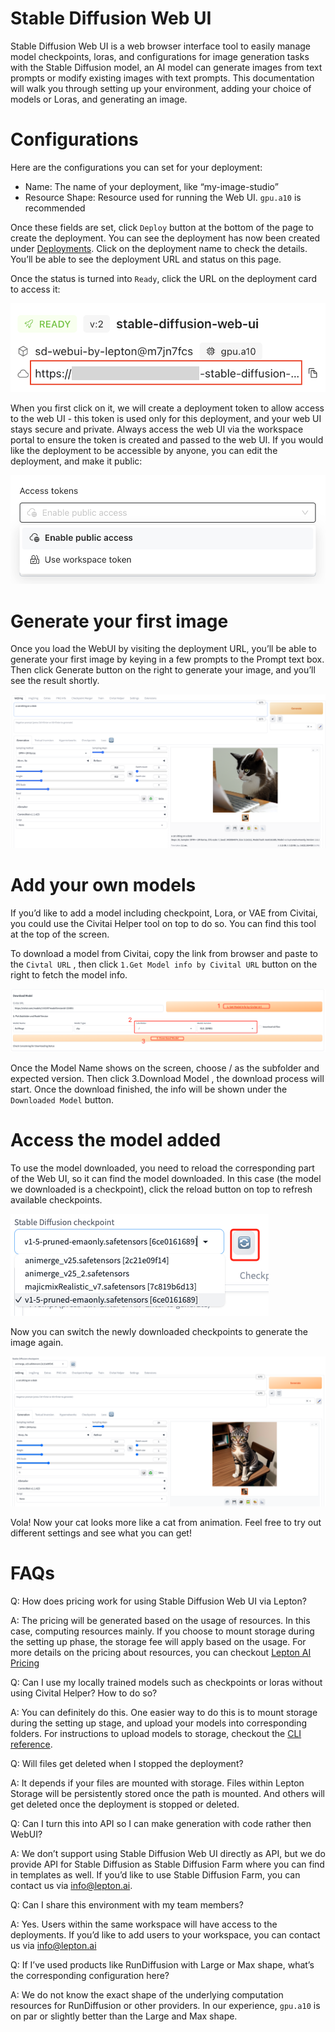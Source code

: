 # Stable Diffusion Web UI

Stable Diffusion Web UI is a web browser interface tool to easily manage model checkpoints, loras, and configurations for image generation tasks with the Stable Diffusion model, an AI model can generate images from text prompts or modify existing images with text prompts. This documentation will walk you through setting up your environment, adding your choice of models or Loras, and generating an image.

# Configurations

Here are the configurations you can set for your deployment:
- Name: The name of your deployment, like “my-image-studio”
- Resource Shape: Resource used for running the Web UI. `gpu.a10` is recommended 

Once these fields are set, click `Deploy` button at the bottom of the page to create the deployment. You can see the deployment has now been created under [Deployments](https://dashboard.lepton.ai/workspace-redirect/deployments). Click on the deployment name to check the details. You’ll be able to see the deployment URL and status on this page.

Once the status is turned into `Ready`, click the URL on the deployment card to access it:

![image](deployment_url.png)

When you first click on it, we will create a deployment token to allow access to the web UI - this token is used only for this deployment, and your web UI stays secure and private. Always access the web UI via the workspace portal to ensure the token is created and passed to the web UI. If you would like the deployment to be accessible by anyone, you can edit the deployment, and make it public:

![image](deployment_make_public.png)

# Generate your first image

Once you load the WebUI by visiting the deployment URL, you’ll be able to generate your first image by keying in a few prompts to the Prompt text box. Then click Generate button on the right to generate your image, and you’ll see the result shortly.

![image](cat.png)

# Add your own models

If you’d like to add a model including checkpoint, Lora, or VAE from Civitai, you could use the Civitai Helper tool on top to do so. You can find this tool at the top of the screen. 

To download a model from Civitai, copy the link from browser and paste to the `Civtal URL` , then click `1.Get Model info by Civital URL` button on the right to fetch the model info.

![image](civital_helper.png)

Once the Model Name shows on the screen, choose / as the subfolder and expected version. Then click 3.Download Model , the download process will start. Once the download finished, the info will be shown under the `Downloaded Model` button.

# Access the model added

To use the model downloaded, you need to reload the corresponding part of the Web UI, so it can find the model downloaded. In this case (the model we downloaded is a checkpoint), click the reload button on top to refresh available checkpoints.

![image](reload_ckpt.png)

Now you can switch the newly downloaded checkpoints to generate the image again.

![image](apply_ckpt.png)

Vola! Now your cat looks more like a cat from animation. Feel free to try out different settings and see what you can get!


# FAQs

Q: How does pricing work for using Stable Diffusion Web UI via Lepton?

A: The pricing will be generated based on the usage of resources. In this case, computing resources mainly. If you choose to mount storage during the setting up phase, the storage fee will apply based on the usage. For more details on the pricing about resources, you can checkout [Lepton AI Pricing](https://www.lepton.ai/pricing)

Q: Can I use my locally trained models such as checkpoints or loras without using Civital Helper? How to do so?

A: You can definitely do this. One easier way to do this is to mount storage during the setting up stage, and upload your models into corresponding folders. For instructions to upload models to storage, checkout the [CLI reference](https://www.lepton.ai/references/lep_storage#lep-storage-upload).

Q: Will files get deleted when I stopped the deployment?

A: It depends if your files are mounted with storage. Files within Lepton Storage will be persistently stored once the path is mounted. And others will get deleted once the deployment is stopped or deleted.

Q: Can I turn this into API so I can make generation with code rather then WebUI?

A: We don’t support using Stable Diffusion Web UI directly as API, but we do provide API for Stable Diffusion as Stable Diffusion Farm where you can find in templates as well. If you’d like to use Stable Diffusion Farm, you can contact us via info@lepton.ai.

Q: Can I share this environment with my team members?

A: Yes. Users within the same workspace will have access to the deployments. If you’d like to add users to your workspace, you can contact us via info@lepton.ai

Q: If I’ve used products like RunDiffusion with Large or Max shape, what’s the corresponding configuration here?

A: We do not know the exact shape of the underlying computation resources for RunDiffusion or other providers. In our experience, `gpu.a10` is on par or slightly better than the Large and Max shape.
